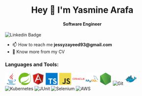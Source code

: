 <style>
  a {
    text-decoration: none;
  }
</style>

<div align="center">
  <h1 align="center"><b>Hey 👋 I'm Yasmine Arafa</b></h1>
  
  <h4 align="center">Software Engineer</h4>
</div>

[![Linkedin Badge](https://img.shields.io/badge/-LinkedIn-0e76a8?style=flat-square&logo=Linkedin&logoColor=white)](https://linkedin.com/in/yasmine-arafa/)

- 📫 How to reach me **jessyzayeed93@gmail.com**
- 📄 Know more from my <a href="https://drive.google.com/file/d/16bpe0WuG7bxrWNIhTtMpoeHKsyucYCBl">CV</a>

<h3 align="left">Languages and Tools:</h3>
<p align="left">
<a href="https://www.java.com/" target="_blank" rel="noreferrer">
  <img src="https://raw.githubusercontent.com/devicons/devicon/master/icons/java/java-original.svg" alt="Java" width="40" height="40"/> 
</a>
<a href="https://spring.io/projects/spring-boot" target="_blank" rel="noreferrer">
  <img src="https://raw.githubusercontent.com/devicons/devicon/master/icons/spring/spring-original.svg" alt="Spring Boot" width="40" height="40"/> 
</a>
<a href="https://angular.io/" target="_blank" rel="noreferrer">
  <img src="https://raw.githubusercontent.com/devicons/devicon/master/icons/angularjs/angularjs-original.svg" alt="Angular" width="40" height="40"/> 
</a>
<a href="https://www.typescriptlang.org/" target="_blank" rel="noreferrer">
  <img src="https://raw.githubusercontent.com/devicons/devicon/master/icons/typescript/typescript-original.svg" alt="TypeScript" width="40" height="40"/> 
</a>
<a href="https://www.javascript.com/" target="_blank" rel="noreferrer">
  <img src="https://raw.githubusercontent.com/devicons/devicon/master/icons/javascript/javascript-original.svg" alt="JavaScript" width="40" height="40"/> 
</a>
<a href="https://www.oracle.com/database/" target="_blank" rel="noreferrer">
  <img src="https://raw.githubusercontent.com/devicons/devicon/master/icons/oracle/oracle-original.svg" alt="Oracle DB" width="40" height="40"/> 
</a>
<a href="https://www.mysql.com/" target="_blank" rel="noreferrer">
  <img src="https://raw.githubusercontent.com/devicons/devicon/master/icons/mysql/mysql-original-wordmark.svg" alt="MySQL" width="40" height="40"/> 
</a>
<a href="https://nodejs.org/" target="_blank" rel="noreferrer">
  <img src="https://raw.githubusercontent.com/devicons/devicon/master/icons/nodejs/nodejs-original.svg" alt="Node.js" width="40" height="40"/> 
</a>
<a href="https://git-scm.com/" target="_blank" rel="noreferrer">
  <img src="https://www.vectorlogo.zone/logos/git-scm/git-scm-icon.svg" alt="Git" width="40" height="40"/> 
</a>
<a href="https://docker.com/" target="_blank" rel="noreferrer">
  <img src="https://raw.githubusercontent.com/devicons/devicon/master/icons/docker/docker-original.svg" alt="Docker" width="40" height="40"/> 
</a>
<a href="https://kubernetes.io/" target="_blank" rel="noreferrer">
  <img src="https://www.vectorlogo.zone/logos/kubernetes/kubernetes-icon.svg" alt="Kubernetes" width="40" height="40"/> 
</a>
<a href="https://junit.org/" target="_blank" rel="noreferrer">
  <img src="https://upload.wikimedia.org/wikipedia/commons/5/59/JUnit_5_Banner.png" alt="JUnit" width="60" height="40"/> 
</a>
<a href="https://www.selenium.dev/" target="_blank" rel="noreferrer">
  <img src="https://upload.wikimedia.org/wikipedia/commons/d/d5/Selenium_Logo.png" alt="Selenium" width="40" height="40"/> 
</a>
<a href="https://aws.amazon.com/" target="_blank" rel="noreferrer">
  <img src="https://upload.wikimedia.org/wikipedia/commons/9/93/Amazon_Web_Services_Logo.svg" alt="AWS" width="60" height="40"/> 
</a>
</p>
